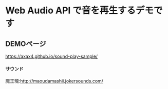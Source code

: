 # Web Audio API で音を再生するデモです

## DEMOページ
https://axax4.github.io/sound-play-sample/

#### サウンド
魔王魂:http://maoudamashii.jokersounds.com/
